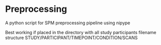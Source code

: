 # Preprocessing
A python script for SPM preprocessing pipeline using nipype

Best working if placed in the directory with all study participants
filename structure STUDY/PARTICIPANT/TIMEPOINT/CONDITION/SCANS
